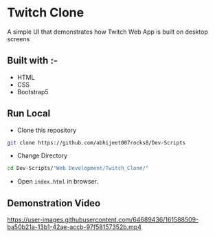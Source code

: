 # Twitch Clone

A simple UI that demonstrates how Twitch Web App is built on desktop screens

## Built with :-

- HTML
- CSS
- Bootstrap5

## Run Local

* Clone this repository

```bash
git clone https://github.com/abhijeet007rocks8/Dev-Scripts
```

* Change Directory

```bash
cd Dev-Scripts/"Web Development/Twitch_Clone/"
```

* Open `index.html` in browser.

## Demonstration Video

https://user-images.githubusercontent.com/64689436/161588509-ba50b21a-13b1-42ae-accb-97f58157352b.mp4
